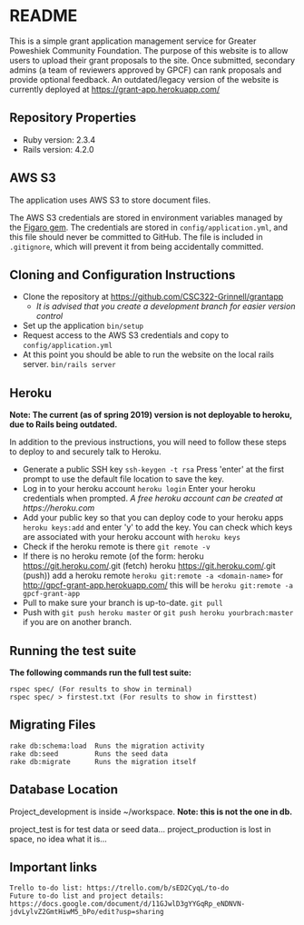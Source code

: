 # README #

This is a simple grant application management service for Greater Poweshiek Community Foundation. The purpose of this website is to allow users to upload their grant proposals to the site. Once submitted, secondary admins (a team of reviewers approved by GPCF) can rank proposals and provide optional feedback. An outdated/legacy version of the website is currently deployed at https://grant-app.herokuapp.com/


## Repository Properties ##

- Ruby version: 2.3.4
- Rails version: 4.2.0


## AWS S3 ##

The application uses AWS S3 to store document files.

The AWS S3 credentials are stored in environment variables managed by the [Figaro gem](https://github.com/laserlemon/figaro). The credentials are stored in `config/application.yml`, and this file should never be committed to GitHub. The file is included in `.gitignore`, which will prevent it from being accidentally committed.

## Cloning and Configuration Instructions ##
- Clone the repository at https://github.com/CSC322-Grinnell/grantapp
    - _It is advised that you create a development branch for easier version control_
- Set up the application
    ``` bin/setup ```
- Request access to the AWS S3 credentials and copy to `config/application.yml`
- At this point you should be able to run the website on the local rails server.
    ``` bin/rails server ```

## Heroku ##
**Note: The current (as of spring 2019) version is not deployable to heroku, due to Rails being outdated.**

In addition to the previous instructions, you will need to follow these steps to deploy to and securely talk to Heroku.
- Generate a public SSH key
    ``` ssh-keygen -t rsa ```
    Press 'enter' at the first prompt to use the default file location to save the key.
- Log in to your heroku account
    ``` heroku login ```
    Enter your heroku credentials when prompted.
    _A free heroku account can be created at https://heroku.com_
- Add your public key so that you can deploy code to your heroku apps
    ``` heroku keys:add ```
    and enter 'y' to add the key.
    You can check which keys are associated with your heroku account with
        ``` heroku keys ```
- Check if the heroku remote is there
    ``` git remote -v ```
- If there is no heroku remote (of the form:
                heroku  https://git.heroku.com/<heroku-name>.git (fetch)
                heroku  https://git.heroku.com/<heroku-name>.git (push))
        add a heroku remote
        ``` heroku git:remote -a <domain-name> ```
        for http://gpcf-grant-app.herokuapp.com/ this will be
        ``` heroku git:remote -a gpcf-grant-app ```
- Pull to make sure your branch is up-to-date.
    ``` git pull ```
- Push with
    ``` git push heroku master ```
    or
    ``` git push heroku yourbrach:master ```
    if you are on another branch.


## Running the test suite ##  
**The following commands run the full test suite:**

    rspec spec/ (For results to show in terminal)  
    rspec spec/ > firstest.txt (For results to show in firsttest)


## Migrating Files ## 
    
    rake db:schema:load  Runs the migration activity 
    rake db:seed         Runs the seed data 
    rake db:migrate      Runs the migration itself  


## Database Location ##
Project_development is inside ~/workspace.  **Note: this is not the one in db.**

project_test  is for test data or seed data... project_production is lost in space, no idea what it is...

    
## Important links ##  
    Trello to-do list: https://trello.com/b/sED2CyqL/to-do  
    Future to-do list and project details: https://docs.google.com/document/d/11GJwlD3gYYGqRp_eNDNVN-jdvLylvZ2GmtHiwM5_bPo/edit?usp=sharing
